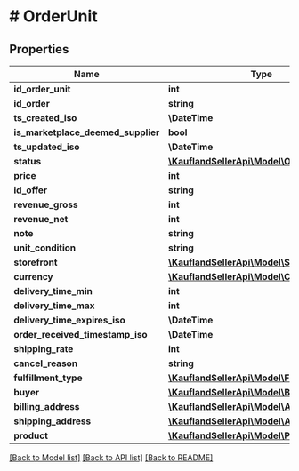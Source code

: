 # # OrderUnit

## Properties

Name | Type | Description | Notes
------------ | ------------- | ------------- | -------------
**id_order_unit** | **int** |  |
**id_order** | **string** |  |
**ts_created_iso** | **\DateTime** |  |
**is_marketplace_deemed_supplier** | **bool** |  |
**ts_updated_iso** | **\DateTime** |  |
**status** | [**\KauflandSellerApi\Model\OrderUnitStatus**](OrderUnitStatus.md) |  |
**price** | **int** |  |
**id_offer** | **string** |  |
**revenue_gross** | **int** |  |
**revenue_net** | **int** |  |
**note** | **string** |  |
**unit_condition** | **string** |  |
**storefront** | [**\KauflandSellerApi\Model\Storefront**](Storefront.md) |  |
**currency** | [**\KauflandSellerApi\Model\Currency**](Currency.md) |  |
**delivery_time_min** | **int** |  |
**delivery_time_max** | **int** |  |
**delivery_time_expires_iso** | **\DateTime** |  |
**order_received_timestamp_iso** | **\DateTime** |  |
**shipping_rate** | **int** |  |
**cancel_reason** | **string** |  |
**fulfillment_type** | [**\KauflandSellerApi\Model\FulfillmentType**](FulfillmentType.md) |  |
**buyer** | [**\KauflandSellerApi\Model\Buyer**](Buyer.md) |  |
**billing_address** | [**\KauflandSellerApi\Model\Address**](Address.md) |  |
**shipping_address** | [**\KauflandSellerApi\Model\Address**](Address.md) |  |
**product** | [**\KauflandSellerApi\Model\Product**](Product.md) |  |

[[Back to Model list]](../../README.md#models) [[Back to API list]](../../README.md#endpoints) [[Back to README]](../../README.md)
